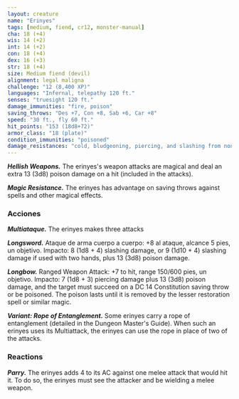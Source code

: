 ```yaml
---
layout: creature
name: "Erinyes"
tags: [medium, fiend, cr12, monster-manual]
cha: 18 (+4)
wis: 14 (+2)
int: 14 (+2)
con: 18 (+4)
dex: 16 (+3)
str: 18 (+4)
size: Medium fiend (devil)
alignment: legal maligna
challenge: "12 (8,400 XP)"
languages: "Infernal, telepathy 120 ft."
senses: "truesight 120 ft."
damage_immunities: "fire, poison"
saving_throws: "Des +7, Con +8, Sab +6, Car +8"
speed: "30 ft., fly 60 ft."
hit_points: "153 (18d8+72)"
armor_class: "18 (plate)"
condition_immunities: "poisoned"
damage_resistances: "cold, bludgeoning, piercing, and slashing from nonmagical weapons that aren't silvered"
---
```


***Hellish Weapons.*** The erinyes's weapon attacks are magical and deal an extra 13 (3d8) poison damage on a hit (included in the attacks).

***Magic Resistance.*** The erinyes has advantage on saving throws against spells and other magical effects.

### Acciones

***Multiataque.*** The erinyes makes three attacks

***Longsword.*** Ataque de arma cuerpo a cuerpo: +8 al ataque, alcance 5 pies, un objetivo. Impacto: 8 (1d8 + 4) slashing damage, or 9 (1d10 + 4) slashing damage if used with two hands, plus 13 (3d8) poison damage.

***Longbow.*** Ranged Weapon Attack: +7 to hit, range 150/600 pies, un objetivo. Impacto: 7 (1d8 + 3) piercing damage plus 13 (3d8) poison damage, and the target must succeed on a DC 14 Constitution saving throw or be poisoned. The poison lasts until it is removed by the lesser restoration spell or similar magic.

***Variant: Rope of Entanglement.*** Some erinyes carry a rope of entanglement (detailed in the Dungeon Master's Guide). When such an erinyes uses its Multiattack, the erinyes can use the rope in place of two of the attacks.

### Reactions

***Parry.*** The erinyes adds 4 to its AC against one melee attack that would hit it. To do so, the erinyes must see the attacker and be wielding a melee weapon.